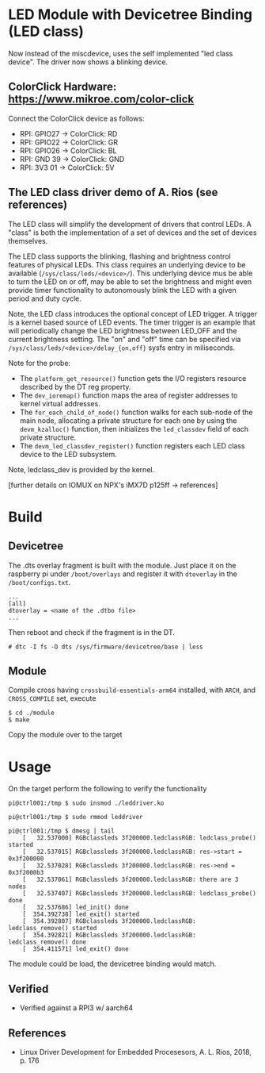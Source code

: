 # LED Module with Devicetree Binding (LED class)

Now instead of the miscdevice, uses the self implemented "led class
device". The driver now shows a blinking device.  

## ColorClick Hardware: https://www.mikroe.com/color-click

Connect the ColorClick device as follows:  
- RPI: GPIO27 -> ColorClick: RD
- RPI: GPIO22 -> ColorClick: GR
- RPI: GPIO26 -> ColorClick: BL
- RPI: GND 39 -> ColorClick: GND
- RPI: 3V3 01 -> ColorClick: 5V

## The LED class driver demo of A. Rios (see references)

The LED class will simplify the development of drivers that control
LEDs. A "class" is both the implementation of a set of devices and the
set of devices themselves.  

The LED class supports the blinking, flashing and brightness control
features of physical LEDs. This class requires an underlying device to
be available (`/sys/class/leds/<device>/`). This underlying device mus
be able to turn the LED on or off, may be able to set the brightness
and might even provide timer functionality to autonomously blink the
LED with a given period and duty cycle.  

Note, the LED class introduces the optional concept of LED trigger. A
trigger is a kernel based source of LED events. The timer trigger is
an example that will periodically change the LED brightness between
LED_OFF and the current brightness setting. The "on" and "off" time
can be specified via `/sys/class/leds/<device>/delay_{on,off}` sysfs
entry in miliseconds.  

Note for the probe:  
* The `platform_get_resource()` function gets the I/O registers
  resource described by the DT reg property.
* The `dev_ioremap()` function maps the area of register addresses to
  kernel virtual addresses.
* The `for_each_child_of_node()` function walks for each sub-node of
  the main node, allocating a private structure for each one by using
  the `devm_kzalloc()` function, then initializes the `led_classdev`
  field of each private structure.
* The `devm_led_classdev_register()` function registers each LED class
  device to the LED subsystem.

Note, ledclass_dev is provided by the kernel.  

[further details on IOMUX on NPX's iMX7D p125ff -> references]

# Build

## Devicetree

The .dts overlay fragment is built with the module. Just place it on the raspberry pi under `/boot/overlays` and register it with `dtoverlay` in the `/boot/configs.txt`.  

```
...
[all]
dtoverlay = <name of the .dtbo file>
...
```
Then reboot and check if the fragment is in the DT.  

```
# dtc -I fs -O dts /sys/firmware/devicetree/base | less
```

## Module
Compile cross having `crossbuild-essentials-arm64` installed, with `ARCH`, and
`CROSS_COMPILE` set, execute  
```
$ cd ./module
$ make
```
Copy the module over to the target  

# Usage
On the target perform the following to verify the functionality  
```
pi@ctrl001:/tmp $ sudo insmod ./leddriver.ko

pi@ctrl001:/tmp $ sudo rmmod leddriver

pi@ctrl001:/tmp $ dmesg | tail
    [   32.537000] RGBclassleds 3f200000.ledclassRGB: ledclass_probe() started
    [   32.537015] RGBclassleds 3f200000.ledclassRGB: res->start = 0x3f200000
    [   32.537028] RGBclassleds 3f200000.ledclassRGB: res->end = 0x3f2000b3
    [   32.537061] RGBclassleds 3f200000.ledclassRGB: there are 3 nodes
    [   32.537407] RGBclassleds 3f200000.ledclassRGB: ledclass_probe() done
    [   32.537686] led_init() done
    [  354.392738] led_exit() started
    [  354.392807] RGBclassleds 3f200000.ledclassRGB: ledclass_remove() started
    [  354.392821] RGBclassleds 3f200000.ledclassRGB: ledclass_remove() done
    [  354.411571] led_exit() done
```
The module could be load, the devicetree binding would match.  

## Verified
* Verified against a RPI3 w/ aarch64

## References
* Linux Driver Development for Embedded Procesesors, A. L. Rios, 2018, p. 176
